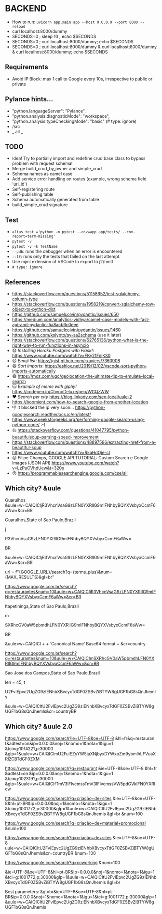 # BACKEND

- How to run: `uvicorn app.main:app --host 0.0.0.0 --port 8000 --reload`
- curl localhost:8000/dummy
- SECONDS=0 ; sleep 10 ; echo $SECONDS
- SECONDS=0 ; curl localhost:8000/dummy; echo $SECONDS
- SECONDS=0 ; curl localhost:8000/dummy & curl localhost:8000/dummy & curl localhost:8000/dummy; echo $SECONDS

## Requirements

- Avoid IP Block: max 1 call to Google every 10s, irrespective to public or private


## Pylance hints...

- "python.languageServer": "Pylance",
- "python.analysis.diagnosticMode": "workspace",
- "python.analysis.typeCheckingMode": "basic" (# type: ignore)
- /src
- _ all _

## TODO

- Idea! Try to partially import and redefine crud base class to bypass problem with request schema!
- Merge build_crud_by_owner and simple_crud
- Schema names as camel case
- Add service error handling on routes (example, wrong schema field 'url_id')
- Self-registering route
- Self-publishing table
- Schema automatically generated from table
- build_simple_crud signature

## Test

- `alias test_='python -m pytest --cov=app app/tests/ --cov-report=term-missing'`
- `pytest -v`
- `pytest -v -k TestName`
- `--pdb`: runs the debugger when an error is encountered
- `--lf`: runs only the tests that failed on the last attempt.
- Use mjml extension of VSCode to export to j2/hmtl
- `# type: ignore`


## References

- https://stackoverflow.com/questions/51158652/test-sqlalchemy-column-type
- https://stackoverflow.com/questions/1958219/convert-sqlalchemy-row-object-to-python-dict
- https://github.com/samuelcolvin/pydantic/issues/650
- https://medium.com/analytics-vidhya/camel-case-models-with-fast-api-and-pydantic-5a8acb6c0eee
- https://github.com/samuelcolvin/pydantic/issues/1460
- https://github.com/kolypto/py-sa2schema (use it later)
- https://stackoverflow.com/questions/62765136/python-what-is-the-right-way-to-run-functions-in-asyncio
- 😄 _Installing Heroku Postgres with Flask!_: https://www.youtube.com/watch?v=FKy21FnjKS0
- 😆 _Emoji list_: https://gist.github.com/rxaviers/7360908
- 😄 _Sort imports_: https://eshlox.net/2019/12/02/vscode-sort-python-imports-automatically
- 😄 https://moz.com/ugc/geolocation-the-ultimate-tip-to-emulate-local-search
- 🐱 _Example of meme with giphy!_ https://codepen.io/ChynoDeluxe/pen/WGQzWW
- ❤️ _Search per city_ https://blog.linkody.com/seo-local/uule-2
- https://boomient.com/how-to-search-google-from-another-location
- 👎 It blocked the ip very soon... https://python-googlesearch.readthedocs.io/en/latest/
- https://www.geeksforgeeks.org/performing-google-search-using-python-code/ :-)
- 👍 https://stackoverflow.com/questions/41047795/python-beautifulsoup-parsing-speed-improvement
- https://stackoverflow.com/questions/48897586/extracting-href-from-a-beautiful-soup
- https://www.youtube.com/watch?v=RkaHdOje-cI
- 😢 Filipe Champs, GOOGLE API TUTORIAL: Custom Search e Google Images (JSON API) https://www.youtube.com/watch?v=LzPuCVhdUew&t=320s
- 😢 https://programmablesearchengine.google.com/cse/all

## Which city? &uule

Guarulhos
&uule=w+CAIQICIjR3VhcnVsaG9zLFN0YXRlIG9mIFNhbyBQYXVsbyxCcmF6aWw=&cr=BR

Guarulhos,State of Sao Paulo,Brazil

j

R3VhcnVsaG9zLFN0YXRlIG9mIFNhbyBQYXVsbyxCcmF6aWw=

BR

&uule=w+CAIQICIjR3VhcnVsaG9zLFN0YXRlIG9mIFNhbyBQYXVsbyxCcmF6aWw=&cr=BR

url = f"{GOOGLE_URL}/search?q={terms_plus}&num={MAX_RESULTS}&gl=br"

https://www.google.com.br/search?q=restaurantes&num=10&uule=w+CAIQICIjR3VhcnVsaG9zLFN0YXRlIG9mIFNhbyBQYXVsbyxCcmF6aWw=&cr=BR

Itapetininga,State of Sao Paulo,Brazil

m

SXRhcGV0aW5pbmdhLFN0YXRlIG9mIFNhbyBQYXVsbyxCcmF6aWw=

BR

&uule=w+CAIQICI + <string key> + ‘Canonical Name’ Base64 format + &cr=country<country ISO code>

https://www.google.com.br/search?q=restaurantes&num=10&uule=w+CAIQICImSXRhcGV0aW5pbmdhLFN0YXRlIG9mIFNhbyBQYXVsbyxCcmF6aWw=&cr=BR

Sao Jose dos Campos,State of Sao Paulo,Brazil

len = 45, t

U2FvIEpvc2UgZG9zIENhbXBvcyxTdGF0ZSBvZiBTYW8gUGF1bG8sQnJhemls

&uule=w+CAIQICItU2FvIEpvc2UgZG9zIENhbXBvcyxTdGF0ZSBvZiBTYW8gUGF1bG8sQnJhemls&cr=countryBR

## Which city? &uule 2.0

https://www.google.com/search?ie=UTF-8&oe=UTF-8
&hl=fr&q=restauran
t&adtest=on&ip=0.0.0.0&noj=1&nomo=1&nota=1&igu=1
&tci=g:1014221,p:30000
&glp=1&uule=w+CAIQICImU2FuIEZyYW5jaXNjbyxDYWxpZm9ybmlhLFVuaXRlZCBTdGF0ZXM

https://www.google.com/search?q=restaurant
&ie=UTF-8&oe=UTF-8
&hl=fr
&adtest=on
&ip=0.0.0.0&noj=1&nomo=1&nota=1&igu=1
&tci=g:1023191,p:30000
&glp=1&uule=w+CAIQICIfTmV3IFlvcmssTmV3IFlvcmssVW5pdGVkIFN0YXRlcw

https://www.google.com/search?q=criação+de+sites
&ie=UTF-8&oe=UTF-8&hl=pt-BR&ip=0.0.0.0&noj=1&nomo=1&nota=1&igu=1
&tci=g:1001772,p:30000&glp=1&uule=w+CAIQICItU2FvIEpvc2UgZG9zIENhbXBvcyxTdGF0ZSBvZiBTYW8gUGF1bG8sQnJhemls
&gl=br
&num=100

https://www.google.com/search?q=criação+de+material+promocional
&num=100

https://www.google.com/search?q=criação+de+sites
&ie=UTF-8&oe=UTF-8
uule=w+CAIQICItU2FvIEpvc2UgZG9zIENhbXBvcyxTdGF0ZSBvZiBTYW8gUGF1bG8sQnJhemls&cr=countryBR
&num=100

https://www.google.com/search?q=coworking
&num=100

&ie=UTF-8&oe=UTF-8&hl=pt-BR&ip=0.0.0.0&noj=1&nomo=1&nota=1&igu=1
&tci=g:1001772,p:30000&glp=1&uule=w+CAIQICItU2FvIEpvc2UgZG9zIENhbXBvcyxTdGF0ZSBvZiBTYW8gUGF1bG8sQnJhemls
&gl=br

Best parameters:
&gl=br&ie=UTF-8&oe=UTF-8&hl=pt-BR&ip=0.0.0.0&noj=1&nomo=1&nota=1&igu=1&tci=g:1001772,p:30000&glp=1&uule=w+CAIQICItU2FvIEpvc2UgZG9zIENhbXBvcyxTdGF0ZSBvZiBTYW8gUGF1bG8sQnJhemls
